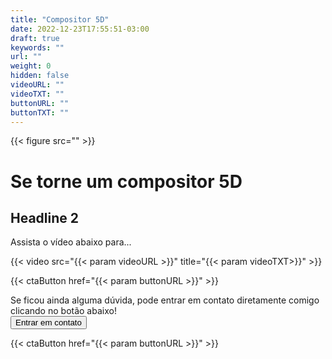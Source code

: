 ```yaml
---
title: "Compositor 5D"
date: 2022-12-23T17:55:51-03:00
draft: true
keywords: ""
url: ""
weight: 0
hidden: false
videoURL: ""
videoTXT: ""
buttonURL: ""
buttonTXT: ""
---
```

<!-- Logo e Headlines -->

{{< figure src="" >}}

# Se torne um compositor 5D

## Headline 2

<!--Promessa e VVV-->

Assista o vídeo abaixo para...

{{< video src="{{< param videoURL >}}" title="{{< param videoTXT>}}" >}}

<!--CTA-->

{{< ctaButton href="{{< param buttonURL >}}" >}}

<!--Paleativos-->

<!--Garantias-->

<!--Sobre o suporte-->

<!--Sobre o professor-->

<!--Para quem é?-->

<!--Lógica do método-->

<!--Jeito certo x Jeito errado-->

<!--Etapas/Níveis - Comparação do jeito certo x errado visualmente no método-->

<!--Valor agregado e facilidade de implementação-->

<!--Botão whats-->

<p>
Se ficou ainda alguma dúvida, pode entrar em contato diretamente comigo clicando no botão abaixo!<br>
<a href="https://wa.me/5519997847574"><button>Entrar em contato</button></a>
</p>

<!--CTA 2-->

{{< ctaButton href="{{< param buttonURL >}}" >}}

<!--rodapé-->